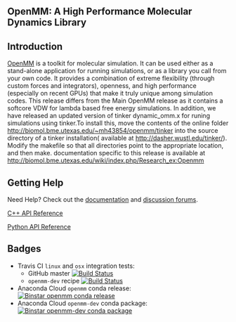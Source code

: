 ## OpenMM: A High Performance Molecular Dynamics Library

Introduction
------------

[OpenMM](http://openmm.org) is a toolkit for molecular simulation. It can be used either as a stand-alone application for running simulations, or as a library you call from your own code. It
provides a combination of extreme flexibility (through custom forces and integrators), openness, and high performance (especially on recent GPUs) that make it truly unique among simulation codes.  This release differs from the 
Main OpenMM release as it contains a softcore VDW for lambda based free energy 
simulations. In addition, we have released an updated version of tinker dynamic_omm.x for
runing simulations using tinker.To install this, move the contents of the online folder http://biomol.bme.utexas.edu/~mh43854/openmm/tinker
 into the source directory of a tinker installation( available at http://dasher.wustl.edu/tinker/).
 Modify the makefile so that all directories point to the appropriate location,
 and then make. documentation specific to this release is available at http://biomol.bme.utexas.edu/wiki/index.php/Research_ex:Openmm


Getting Help
------------

Need Help? Check out the [documentation](http://docs.openmm.org/) and [discussion forums](https://simtk.org/forums/viewforum.php?f=161).

[C++ API Reference](http://docs.openmm.org/6.3.0/api-c++/namespaceOpenMM.html)

[Python API Reference](http://docs.openmm.org/6.3.0/api-python/annotated.html)

Badges
------
* Travis CI `linux` and `osx` integration tests:
  * GitHub master [![Build Status](https://travis-ci.org/pandegroup/openmm.png?branch=master)](https://travis-ci.org/pandegroup/openmm)
  * `openmm-dev` recipe [![Build Status](https://travis-ci.org/omnia-md/conda-dev-recipes.svg?branch=master)](https://travis-ci.org/omnia-md/conda-dev-recipes)
* Anaconda Cloud `openmm` conda release: [![Binstar `openmm` conda release](https://anaconda.org/omnia/openmm/badges/version.svg)](https://anaconda.org/omnia/openmm)
* Anaconda Cloud `openmm-dev` conda package: [![Binstar `openmm-dev` conda package](https://anaconda.org/omnia/openmm-dev/badges/version.svg)](https://anaconda.org/omnia/openmm-dev)
